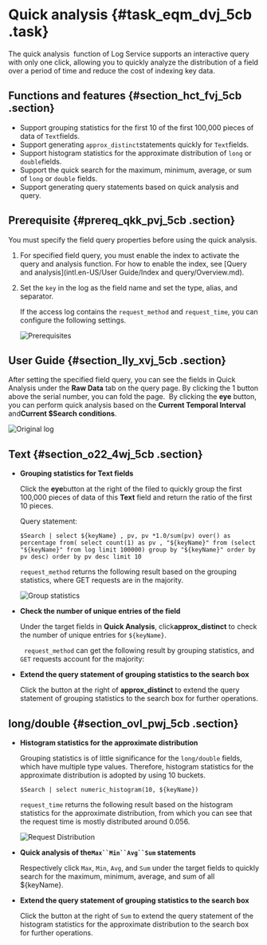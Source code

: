 # Quick analysis {#task_eqm_dvj_5cb .task}

The quick analysis  function of Log Service supports an interactive query with only one click, allowing you to quickly analyze the distribution of a field over a period of time and reduce the cost of indexing key data.

## Functions and features {#section_hct_fvj_5cb .section}

-   Support grouping statistics for the first 10 of the first 100,000 pieces of data of `Text`fields.
-   Support generating `approx_distinct`statements quickly for `Text`fields.
-   Support histogram statistics for the approximate distribution of `long` or `double`fields.
-   Support the quick search for the maximum, minimum, average, or sum of `long` or `double` fields.
-   Support generating query statements based on quick analysis and query.

## Prerequisite {#prereq_qkk_pvj_5cb .section}

You must specify the field query properties before using the quick analysis.

1.  For specified field query, you must enable the index to activate the query and analysis function. For how to enable the index, see [Query and analysis](intl.en-US/User Guide/Index and query/Overview.md).
2.  Set the `key` in the log as the field name and set the type, alias, and separator.

    If the access log contains the `request_method` and `request_time`, you can configure the following settings.

    ![](images/5590_en-US.png "Prerequisites")


## User Guide {#section_lly_xvj_5cb .section}

After setting the specified field query, you can see the fields in Quick Analysis under the **Raw Data** tab on the query page. By clicking the 1 button above the serial number, you can fold the page.  By clicking the **eye** button, you can perform quick analysis based on the **Current Temporal Interval** and**Current $Search conditions**.

![](images/5591_en-US.png "Original log")

## Text {#section_o22_4wj_5cb .section}

-   **Grouping statistics for Text fields**

    Click the **eye**button at the right of the filed to quickly group the first 100,000 pieces of data of this **Text** field and return the ratio of the first 10 pieces.

    Query statement:

    ```
    $Search | select ${keyName} , pv, pv *1.0/sum(pv) over() as percentage from( select count(1) as pv , "${keyName}" from (select "${keyName}" from log limit 100000) group by "${keyName}" order by pv desc) order by pv desc limit 10
    ```

    `request_method` returns the following result based on the grouping statistics, where GET requests are in the majority.

    ![](images/5593_en-US.png "Group statistics")

-   **Check the number of unique entries of the field**

    Under the target fields in **Quick Analysis**, click**approx\_distinct** to check the number of unique entries for `${keyName}`.

      `request_method` can get the following result by grouping statistics, and `GET` requests account for the majority:

-   **Extend the query statement of grouping statistics to the search box**

    Click the button at the right of **approx\_distinct** to extend the query statement of grouping statistics to the search box for further operations.


## long/double {#section_ovl_pwj_5cb .section}

-   **Histogram statistics for the approximate distribution**

    Grouping statistics is of little significance for the `long/double` fields, which have multiple type values. Therefore, histogram statistics for the approximate distribution is adopted by using 10 buckets.

    ```
    $Search | select numeric_histogram(10, ${keyName})
    ```

    `request_time` returns the following result based on the histogram statistics for the approximate distribution, from which you can see that the request time is mostly distributed around 0.056.

    ![](images/5594_en-US.png "Request Distribution")

-   **Quick analysis of the`Max``Min``Avg``Sum` statements**

    Respectively click `Max`, `Min`, `Avg`, and `Sum` under the target fields to quickly search for the maximum, minimum, average, and sum of all $\{keyName\}.

-   **Extend the query statement of grouping statistics to the search box**

    Click the button at the right of `Sum` to extend the query statement of the histogram statistics for the approximate distribution to the search box for further operations.


